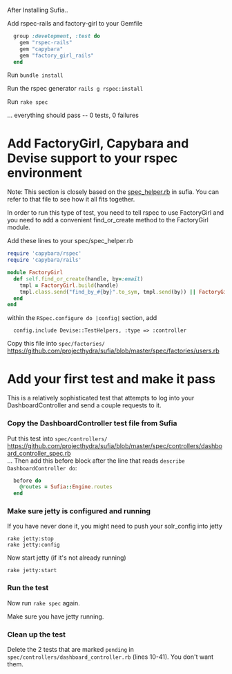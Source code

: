 After Installing Sufia..

Add rspec-rails and factory-girl to your Gemfile 
```ruby
  group :development, :test do
    gem "rspec-rails"
    gem "capybara"
    gem "factory_girl_rails"
  end
```

Run `bundle install`

Run the rspec generator `rails g rspec:install`

Run `rake spec`

… everything should pass -- 0 tests, 0 failures

# Add FactoryGirl, Capybara and Devise support to your rspec environment

Note: This section is closely based on the [spec_helper.rb](https://github.com/projecthydra/sufia/blob/master/spec/spec_helper.rb) in sufia.  You can refer to that file to see how it all fits together.

In order to run this type of test, you need to tell rspec to use FactoryGirl and you need to add a convenient find_or_create method to the FactoryGirl module.

Add these lines to your spec/spec_helper.rb

```ruby
require 'capybara/rspec'
require 'capybara/rails'

module FactoryGirl
  def self.find_or_create(handle, by=:email)
    tmpl = FactoryGirl.build(handle)
    tmpl.class.send("find_by_#{by}".to_sym, tmpl.send(by)) || FactoryGirl.create(handle)
  end
end
```

within the `RSpec.configure do |config|` section, add

```
  config.include Devise::TestHelpers, :type => :controller
```

Copy this file into `spec/factories/`  
https://github.com/projecthydra/sufia/blob/master/spec/factories/users.rb

# Add your first test and make it pass

This is a relatively sophisticated test that attempts to log into your DashboardController and send a couple requests to it.

### Copy the DashboardController test file from Sufia

Put this test into `spec/controllers/`   
https://github.com/projecthydra/sufia/blob/master/spec/controllers/dashboard_controller_spec.rb  
... Then add this before block after the line that reads `describe DashboardController do`: 

```ruby
  before do
    @routes = Sufia::Engine.routes
  end
```

### Make sure jetty is configured and running

If you have never done it, you might need to push your solr_config into jetty
```
rake jetty:stop
rake jetty:config
```

Now start jetty (if it's not already running)
```
rake jetty:start
```

### Run the test

Now run `rake spec` again.

Make sure you have jetty running.  

### Clean up the test

Delete the 2 tests that are marked `pending` in `spec/controllers/dashboard_controller.rb` (lines 10-41).  You don't want them.
